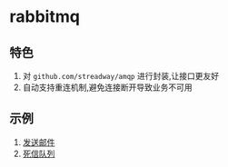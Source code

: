 # rabbitmq

## 特色
1. 对 `github.com/streadway/amqp` 进行封装,让接口更友好 
2. 自动支持重连机制,避免连接断开导致业务不可用

## 示例

1. [发送邮件](./example/internal/send_email/readme.md)
1. [死信队列](./example/internal/dead_letter/readme.md)